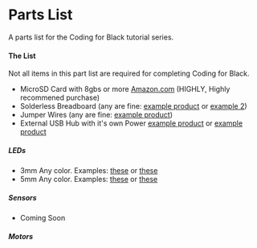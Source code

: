 Parts List
=========
A parts list for the Coding for Black tutorial series.


#### The List
Not all items in this part list are required for completing Coding for Black.

- MicroSD Card with 8gbs or more [Amazon.com](http://www.amazon.com/Kingston-Digital-microSDHC-SDC4-16GBET/dp/B00DYQYLQQ/ref=sr_1_4?s=electronics&ie=UTF8&qid=1416468598&sr=1-4&keywords=microsd) (HIGHLY, Highly recommened purchase) 
- Solderless Breadboard (any are fine: [example product](http://www.adafruit.com/products/64) or [example 2](http://www.adafruit.com/products/239))
- Jumper Wires (any are fine: [example product](http://www.adafruit.com/products/153))
- External USB Hub with it's own Power [example product](http://www.amazon.com/AmazonBasics-Port-2-5A-power-adapter/dp/B00DQFGH80/ref=sr_1_1?ie=UTF8&qid=1417632471&sr=8-1&keywords=powered+usb+hub) or [example product](http://www.amazon.com/NLC-Port-USB-Adapter-Black/dp/B00KVCD2ZC/ref=sr_1_32?ie=UTF8&qid=1417632555&sr=8-32&keywords=usb+hub+powered)



##### LEDs

- 3mm Any color. Examples: [these](http://www.adafruit.com/products/777) or [these](http://www.adafruit.com/products/2179)
- 5mm Any color. Examples: [these](http://www.adafruit.com/products/679) or [these](http://www.adafruit.com/products/2176)

##### Sensors

- Coming Soon


##### Motors